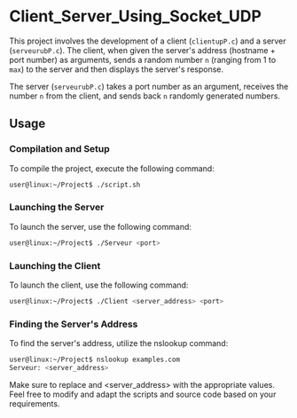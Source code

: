 # Client_Server_Using_Socket_UDP
This project involves the development of a client (`clientupP.c`) and a server (`serveurubP.c`). The client, when given the server's address (hostname + port number) as arguments, sends a random number `n` (ranging from 1 to `max`) to the server and then displays the server's response.

The server (`serveurubP.c`) takes a port number as an argument, receives the number `n` from the client, and sends back `n` randomly generated numbers.

## Usage

### Compilation and Setup

To compile the project, execute the following command:

```bash
user@linux:~/Project$ ./script.sh
```

### Launching the Server

To launch the server, use the following command:

```bash
user@linux:~/Project$ ./Serveur <port>
```

### Launching the Client

To launch the client, use the following command:

```bash
user@linux:~/Project$ ./Client <server_address> <port>
```

### Finding the Server's Address
To find the server's address, utilize the nslookup command:

```bash
user@linux:~/Project$ nslookup examples.com
Serveur: <server_address>
```

Make sure to replace <port> and <server_address> with the appropriate values. Feel free to modify and adapt the scripts and source code based on your requirements.
